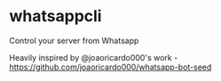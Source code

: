 # whatsappcli
Control your server from Whatsapp




Heavily inspired by @joaoricardo000's work - https://github.com/joaoricardo000/whatsapp-bot-seed

